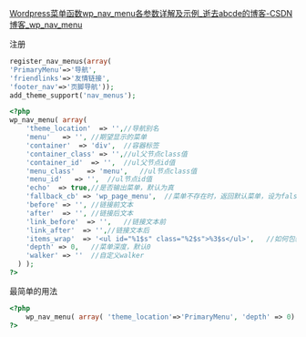 [Wordpress菜单函数wp_nav_menu各参数详解及示例_逝去abcde的博客-CSDN博客_wp_nav_menu](https://blog.csdn.net/qq_37296622/article/details/82633833)

注册

```php
register_nav_menus(array(
'PrimaryMenu'=>'导航',
'friendlinks'=>'友情链接',
'footer_nav'=>'页脚导航'));
add_theme_support('nav_menus'); 
```



```php 
<?php 
wp_nav_menu( array(
    'theme_location'  => '',//导航别名
    'menu'   => '', //期望显示的菜单
    'container'  => 'div',  //容器标签
    'container_class' => '',//ul父节点class值
    'container_id'  => '',  //ul父节点id值
    'menu_class'   => 'menu',   //ul节点class值
    'menu_id'   => '',  //ul节点id值
    'echo'  => true,//是否输出菜单，默认为真
    'fallback_cb' => 'wp_page_menu',  //菜单不存在时，返回默认菜单，设为false则不返回
    'before' => '', //链接前文本
    'after'  => '', //链接后文本
    'link_before'  => '',   //链接文本前
    'link_after'  => '',//链接文本后
    'items_wrap'  => '<ul id="%1$s" class="%2$s">%3$s</ul>',   //如何包装列表
    'depth' => 0,   //菜单深度，默认0
    'walker' => ''  //自定义walker
  ) );
?>
```

最简单的用法

```php
<?php 
    wp_nav_menu( array( 'theme_location'=>'PrimaryMenu', 'depth' => 0) );
?> 
```